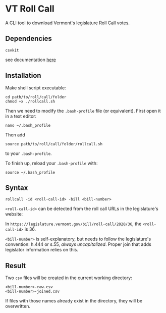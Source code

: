 # VT Roll Call

A CLI tool to download Vermont's legislature Roll Call votes.

## Dependencies

`csvkit`

see documentation [here](https://csvkit.readthedocs.io/en/latest/)

## Installation

Make shell script executable:
```
cd path/to/roll/call/folder
chmod +x ./rollcall.sh
```

Then we need to modify the `.bash-profile` file (or equivalent).
First open it in a text editor:
```
nano ~/.bash_profile
```
Then add
```
source path/to/roll/call/folder/rollcall.sh
```
to your `.bash-profile`.

To finish up, reload your `.bash-profile` with:
```
source ~/.bash_profile
```

## Syntax

`rollcall -id <roll-call-id> -bill <bill-number>`

`<roll-call-id>` can be detected from the roll call URLs in the legislature's website:

In `https://legislature.vermont.gov/bill/roll-call/2020/36`, the `<roll-call-id>` is 36.

`<bill-number>` is self-explanatory, but needs to follow the legislature's convention:
h.444 or s.55, *always uncapitalized*. Proper join that adds legislator information relies on this.

## Result

Two `csv` files will be created in the current working directory:

```
<bill-number>-raw.csv
<bill-number>-joined.csv
```

If files with those names already exist in the directory, they will be overwritten.
